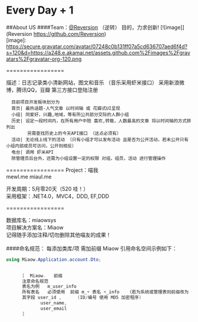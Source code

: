 Every Day + 1
=================

##About US
####Team：[@Reversion](https://github.com/Reversion) （逆转） 目的，力求创新!
[![image]](Reversion https://github.com/Reversion)  
[image]: https://secure.gravatar.com/avatar/07248c0b131ff07a5cd636707aed6f4d?s=120&d=https://a248.e.akamai.net/assets.github.com%2Fimages%2Fgravatars%2Fgravatar-org-120.png

=================

描述：日志记录类小清新网站，图文和音乐 （音乐采用虾米接口）
      采用新浪微博，腾讯QQ，豆瓣 第三方接口登陆注册  
          
      目前项目开发板块划分为
      首页| 最热话题-人气文章 以时间轴 或 花瓣式UI呈现   
      小组| 同爱好，兴趣,地域，等有所公共部分交际的人群小组     
      历史| 设定一段时间内，在所有用户中陪 喜欢,转载，人数最高的文章 将以时间轴的方式排列出  
            另需查找历史上的今天API接口 （这点必须有）
      活动| 无论线上线下的活动 （只有小组才可以发布活动 且是否为公开活动，若未公开只有小组内部成员可访问，公开则相反）
      电台| 调用 虾米API
      除管理员后台外，还需为小组设置一定的权限 对组，组员，活动 进行管理操作
     

=================
Project：喵我  
         mewl.me
         miaul.me

开发周期：5月零20天（520 哇！）<br>
采用框架：.NET4.0，MVC4，DDD, EF,DDD 

=================


数据库名：miaowsys <br>
项目解决方案名：Miaow<br>
记得随手添加注释/切勿删除其他喵友的成果！<br>     
####命名规范：
每添加类库/项 需加前缀 Miaow
引用命名空间示例如下：  
```C#
using Miaow.Application.account.Dto;
```
```C#
       
      [  Miaow.   前缀 
      注意命名规范 
      表名为例   m_user_info   
      所有表名   必须使用  前缀 m_+ 表名 +_info   （若为系统或管理表则前缀改为 sys_）
      其字段 user_id ,      (ID/编号 使用 MD5 加密程序)
             user_name,     
             user_email                                
      ]
    

